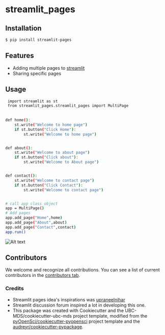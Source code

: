# streamlit_pages


## Installation

```bash
$ pip install streamlit-pages
```

## Features

- Adding multiple pages to [streamlit](https://streamlit.io/)
- Sharing specific pages


## Usage
```bash
 import streamlit as st
 from streamlit_pages.streamlit_pages import MultiPage
 
 
def home():
    st.write("Welcome to home page")
    if st.button("Click Home"):
        st.write("Welcome to home page")


def about():
    st.write("Welcome to about page")
    if st.button("Click about"):
        st.write("Welcome to About page")


def contact():
    st.write("Welcome to contact page")
    if st.button("Click Contact"):
        st.write("Welcome to contact page")


# call app class object
app = MultiPage()
# Add pages
app.add_page("Home",home)
app.add_page("About",about)
app.add_page("Contact",contact)
app.run()
```

![Alt text](show.gif "Output")
## Contributors

We welcome and recognize all contributions. You can see a list of current contributors in the [contributors tab](https://github.com/bvenkatesh-ai/streamlit_pages/graphs/contributors).

### Credits
- Streamlit pages idea's inspirations was [upraneelnihar](https://github.com/upraneelnihar/streamlit-multiapps)
- Streamlit discussion forum inspired a lot in developing this one.  
- This package was created with Cookiecutter and the UBC-MDS/cookiecutter-ubc-mds project template, modified from the [pyOpenSci/cookiecutter-pyopensci](https://github.com/pyOpenSci/cookiecutter-pyopensci) project template and the [audreyr/cookiecutter-pypackage](https://github.com/audreyr/cookiecutter-pypackage).
